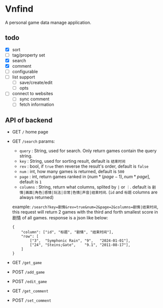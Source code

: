 # Vnfind

A personal game data manage application.

## todo

- [x] sort
- [ ] tag/property set
- [x] search
- [x] comment
- [ ] configurable
- [ ] list support
    - [ ] save/create/edit
    - [ ] opts
- [ ] connect to websites
    - [ ] sync comment
    - [ ] fetch information

## API of backend

- GET `/`
    home page
- GET `/search`
    params:
    - `query` : String, used for search. Only return games contain the query string.
    - `key` : String, used for sorting result, default is `结束时间`
    - `rev` : bool, if `true` then reverse the result's order, default is `false`
    - `num` : int, how many games is returned, default is `500`
    - `page` : int, return games ranked in $(num*(page-1), num*page]$, default is `1`
    - `columns` : String, return what columns, splited by `|` or `｜`. default is `剧情|画面|角色|感情|玩法|日常|色情|声音|结束时间`. (`id` and `标题` columns are always returned)

    example: `/search?key=剧情&rev=true&num=2&page=2&columns=剧情|结束时间`, this request will return 2 games with the third and forth smallest score in 剧情 of all games.
    response is a json like below:
    ```
    {
        "column": ["id", "标题", "剧情", "结束时间"],
        "row": [
            ["3",  "Symphonic Rain", "9",   "2024-01-01"],
            ["24", "Steins;Gate",    "9.1", "2011-08-17"],
        ]
    }
    ```
- GET `/get_game`
- POST `/add_game`
- POST `/edit_game`
- GET `/get_comment`
- POST `/set_comment`
